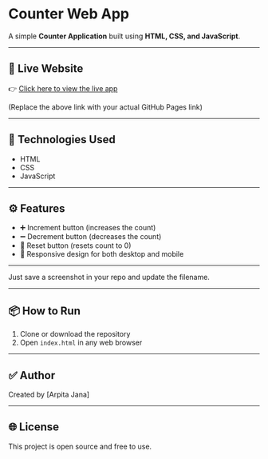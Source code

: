 # Counter Web App

A simple **Counter Application** built using **HTML, CSS, and JavaScript**.

---

## 🔗 Live Website

👉 [Click here to view the live app](https://Arpita-jana.github.io/counter-app/)

(Replace the above link with your actual GitHub Pages link)

---

## 🧰 Technologies Used

- HTML
- CSS
- JavaScript

---

## ⚙️ Features

- ➕ Increment button (increases the count)
- ➖ Decrement button (decreases the count)
- 🔁 Reset button (resets count to 0)
- 📱 Responsive design for both desktop and mobile

---


Just save a screenshot in your repo and update the filename.

---

## 📦 How to Run

1. Clone or download the repository
2. Open `index.html` in any web browser

---

## ✅ Author

Created by [Arpita Jana]

---

## 🌐 License

This project is open source and free to use.




